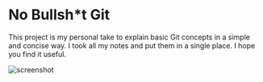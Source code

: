 # No Bullsh*t Git

This project is my personal take to explain basic Git concepts in a simple and concise way. I took all my notes and put them in a single place. I hope you find it useful.

![screenshot](https://github.com/maciejb2k/no-bs-git/assets/6316812/200b0080-e106-4287-bbbd-d18fd0f95b82)